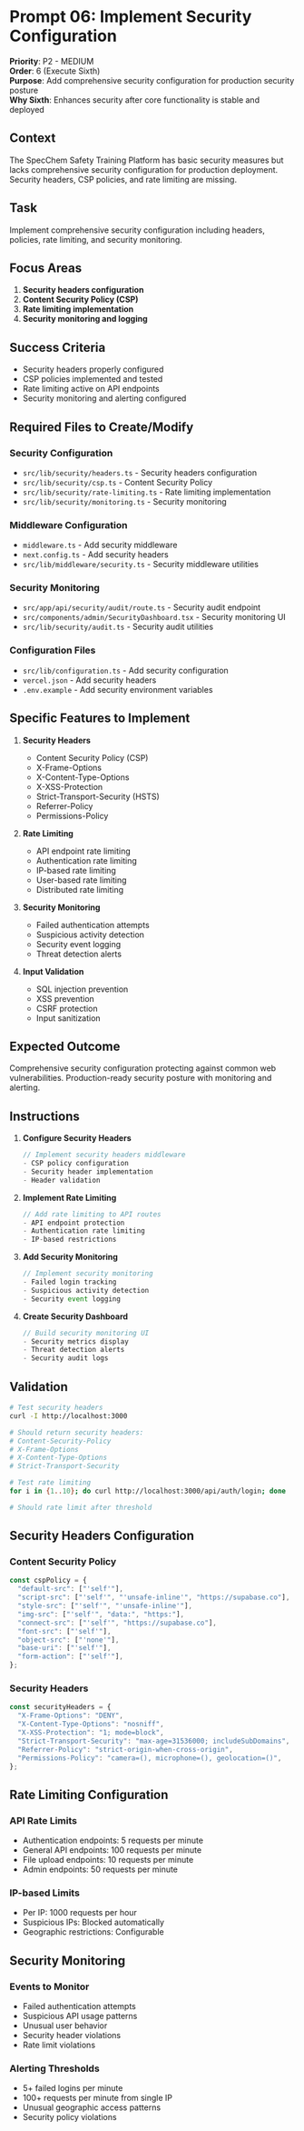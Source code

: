 # Prompt 06: Implement Security Configuration

**Priority**: P2 - MEDIUM  
**Order**: 6 (Execute Sixth)  
**Purpose**: Add comprehensive security configuration for production security posture  
**Why Sixth**: Enhances security after core functionality is stable and deployed

## Context

The SpecChem Safety Training Platform has basic security measures but lacks comprehensive security configuration for production deployment. Security headers, CSP policies, and rate limiting are missing.

## Task

Implement comprehensive security configuration including headers, policies, rate limiting, and security monitoring.

## Focus Areas

1. **Security headers configuration**
2. **Content Security Policy (CSP)**
3. **Rate limiting implementation**
4. **Security monitoring and logging**

## Success Criteria

- Security headers properly configured
- CSP policies implemented and tested
- Rate limiting active on API endpoints
- Security monitoring and alerting configured

## Required Files to Create/Modify

### Security Configuration

- `src/lib/security/headers.ts` - Security headers configuration
- `src/lib/security/csp.ts` - Content Security Policy
- `src/lib/security/rate-limiting.ts` - Rate limiting implementation
- `src/lib/security/monitoring.ts` - Security monitoring

### Middleware Configuration

- `middleware.ts` - Add security middleware
- `next.config.ts` - Add security headers
- `src/lib/middleware/security.ts` - Security middleware utilities

### Security Monitoring

- `src/app/api/security/audit/route.ts` - Security audit endpoint
- `src/components/admin/SecurityDashboard.tsx` - Security monitoring UI
- `src/lib/security/audit.ts` - Security audit utilities

### Configuration Files

- `src/lib/configuration.ts` - Add security configuration
- `vercel.json` - Add security headers
- `.env.example` - Add security environment variables

## Specific Features to Implement

1. **Security Headers**
   - Content Security Policy (CSP)
   - X-Frame-Options
   - X-Content-Type-Options
   - X-XSS-Protection
   - Strict-Transport-Security (HSTS)
   - Referrer-Policy
   - Permissions-Policy

2. **Rate Limiting**
   - API endpoint rate limiting
   - Authentication rate limiting
   - IP-based rate limiting
   - User-based rate limiting
   - Distributed rate limiting

3. **Security Monitoring**
   - Failed authentication attempts
   - Suspicious activity detection
   - Security event logging
   - Threat detection alerts

4. **Input Validation**
   - SQL injection prevention
   - XSS prevention
   - CSRF protection
   - Input sanitization

## Expected Outcome

Comprehensive security configuration protecting against common web vulnerabilities. Production-ready security posture with monitoring and alerting.

## Instructions

1. **Configure Security Headers**

   ```typescript
   // Implement security headers middleware
   - CSP policy configuration
   - Security header implementation
   - Header validation
   ```

2. **Implement Rate Limiting**

   ```typescript
   // Add rate limiting to API routes
   - API endpoint protection
   - Authentication rate limiting
   - IP-based restrictions
   ```

3. **Add Security Monitoring**

   ```typescript
   // Implement security monitoring
   - Failed login tracking
   - Suspicious activity detection
   - Security event logging
   ```

4. **Create Security Dashboard**
   ```typescript
   // Build security monitoring UI
   - Security metrics display
   - Threat detection alerts
   - Security audit logs
   ```

## Validation

```bash
# Test security headers
curl -I http://localhost:3000

# Should return security headers:
# Content-Security-Policy
# X-Frame-Options
# X-Content-Type-Options
# Strict-Transport-Security

# Test rate limiting
for i in {1..10}; do curl http://localhost:3000/api/auth/login; done

# Should rate limit after threshold
```

## Security Headers Configuration

### Content Security Policy

```typescript
const cspPolicy = {
  "default-src": ["'self'"],
  "script-src": ["'self'", "'unsafe-inline'", "https://supabase.co"],
  "style-src": ["'self'", "'unsafe-inline'"],
  "img-src": ["'self'", "data:", "https:"],
  "connect-src": ["'self'", "https://supabase.co"],
  "font-src": ["'self'"],
  "object-src": ["'none'"],
  "base-uri": ["'self'"],
  "form-action": ["'self'"],
};
```

### Security Headers

```typescript
const securityHeaders = {
  "X-Frame-Options": "DENY",
  "X-Content-Type-Options": "nosniff",
  "X-XSS-Protection": "1; mode=block",
  "Strict-Transport-Security": "max-age=31536000; includeSubDomains",
  "Referrer-Policy": "strict-origin-when-cross-origin",
  "Permissions-Policy": "camera=(), microphone=(), geolocation=()",
};
```

## Rate Limiting Configuration

### API Rate Limits

- Authentication endpoints: 5 requests per minute
- General API endpoints: 100 requests per minute
- File upload endpoints: 10 requests per minute
- Admin endpoints: 50 requests per minute

### IP-based Limits

- Per IP: 1000 requests per hour
- Suspicious IPs: Blocked automatically
- Geographic restrictions: Configurable

## Security Monitoring

### Events to Monitor

- Failed authentication attempts
- Suspicious API usage patterns
- Unusual user behavior
- Security header violations
- Rate limit violations

### Alerting Thresholds

- 5+ failed logins per minute
- 100+ requests per minute from single IP
- Unusual geographic access patterns
- Security policy violations
